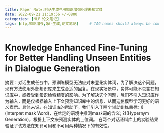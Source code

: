 ```yaml
---
title: Paper Note:对话生成中用知识增强处理未知实体
date: 2022-09-21 11:19:56 +/-0800
categories: [NLP,论文笔记]
tags: [nlp,知识增强,QA-生成,论文笔记]     # TAG names should always be lowercase
---
```

# Knowledge Enhanced Fine-Tuning for Better Handling Unseen Entities in Dialogue Generation


摘要：对话生成任务中，预训练模型无法应对未登录实体词，为了解决这个问题，现有方法使用外部知识库来生成合适的回复。在现实场景中，实体可能不包含在知识库中，或者受到知识检索精度的影响。为了解决这个问题，我们不引入知识库作为输入，而是仅根据输入上下文预测知识库中的信息，从而迫使模型学习更好的语义表示。具体来说，在知识库的帮助下，我们引入了两个辅助训练目标:
1)(Interpret mask Word)，在给定的语境中推测mask词的含义;
2)(Hypernym Generation)，根据上下文来预测实体的上位词。
在两个对话语料库上的实验结果验证了该方法在知识可用和不可用两种情况下的有效性。